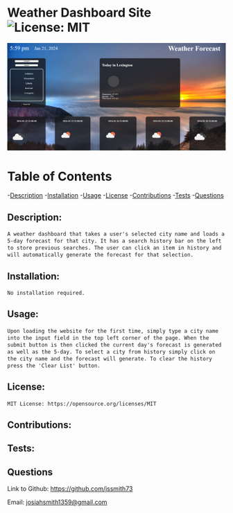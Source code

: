 # Weather Dashboard Site![License: MIT](https://img.shields.io/badge/License-MIT-yellow.svg)

![screenshot](<images/Screenshot 2024-01-21 175948.png>)

# Table of Contents

-[Description](#description)
-[Installation](#installation)
-[Usage](#usage)
-[License](#license)
-[Contributions](#contributions)
-[Tests](#tests)
-[Questions](#questions)


## Description:

    A weather dashboard that takes a user's selected city name and loads a 5-day forecast for that city. It has a search history bar on the left to store previous searches. The user can click an item in history and will automatically generate the forecast for that selection.

## Installation:

    No installation required.

## Usage:

    Upon loading the website for the first time, simply type a city name into the input field in the top left corner of the page. When the submit button is then clicked the current day's forecast is generated as well as the 5-day. To select a city from history simply click on the city name and the forecast will generate. To clear the history press the 'Clear List' button.

## License:

    MIT License: https://opensource.org/licenses/MIT

## Contributions:

    

## Tests:

    

## Questions

   Link to Github: https://github.com/jssmith73

   Email: josiahsmith1359@gmail.com
